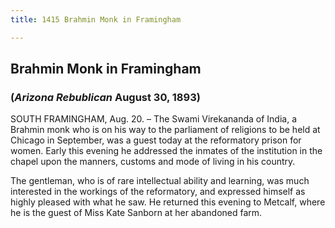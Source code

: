 ```yaml
---
title: 1415 Brahmin Monk in Framingham

---
```

  

## Brahmin Monk in Framingham

### (*Arizona Rebublican* August 30, 1893)

SOUTH FRAMINGHAM, Aug. 20. – The Swami Virekananda of India, a Brahmin
monk who is on his way to the parliament of religions to be held at
Chicago in September, was a guest today at the reformatory prison for
women. Early this evening he addressed the inmates of the institution in
the chapel upon the manners, customs and mode of living in his country.

The gentleman, who is of rare intellectual ability and learning, was
much interested in the workings of the reformatory, and expressed
himself as highly pleased with what he saw. He returned this evening to
Metcalf, where he is the guest of Miss Kate Sanborn at her abandoned
farm.